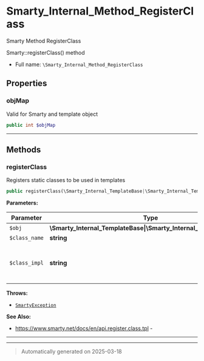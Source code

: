 
# Smarty_Internal_Method_RegisterClass

Smarty Method RegisterClass

Smarty::registerClass() method

* Full name: `\Smarty_Internal_Method_RegisterClass`



## Properties


### objMap

Valid for Smarty and template object

```php
public int $objMap
```






***

## Methods


### registerClass

Registers static classes to be used in templates

```php
public registerClass(\Smarty_Internal_TemplateBase|\Smarty_Internal_Template|\Smarty $obj, string $class_name, string $class_impl): \Smarty|\Smarty_Internal_Template
```








**Parameters:**

| Parameter | Type | Description |
|-----------|------|-------------|
| `$obj` | **\Smarty_Internal_TemplateBase&#124;\Smarty_Internal_Template&#124;\Smarty** |  |
| `$class_name` | **string** |  |
| `$class_impl` | **string** | the referenced PHP class to<br />register |




**Throws:**

- [`SmartyException`](./SmartyException.md)



**See Also:**

* https://www.smarty.net/docs/en/api.register.class.tpl - 

***


***
> Automatically generated on 2025-03-18
